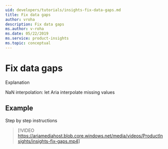 ```yaml
---
uid: developers/tutorials/insights-fix-data-gaps.md
title: Fix data gaps
author: vroha
description: Fix data gaps
ms.author: v-roha
ms.date: 05/22/2019
ms.service: product-insights
ms.topic: conceptual
---
```

# Fix data gaps

Explanation
    
NaN interpolation: let Aria interpolate missing values

## Example

Step by step instructions

> [!VIDEO https://ariamediahost.blob.core.windows.net/media/videos/ProductInsights/insights-fix-gaps.mp4]
